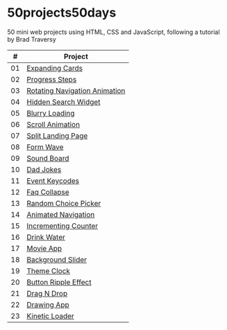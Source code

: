 # 50projects50days
50 mini web projects using HTML, CSS and JavaScript, following a tutorial by Brad Traversy


|  #  | Project                                                                                                                     |
| :-: | --------------------------------------------------------------------------------------------------------------------------- |
| 01  | [Expanding Cards](https://github.com/anastasija-angelovska/50projects50days/tree/main/Expanding%20cards)                    |
| 02  | [Progress Steps](https://github.com/anastasija-angelovska/50projects50days/tree/main/The%20steps)                           |
| 03  | [Rotating Navigation Animation](https://github.com/anastasija-angelovska/50projects50days/tree/main/Rotating%20navigation)  | 
| 04  | [Hidden Search Widget](https://github.com/anastasija-angelovska/50projects50days/tree/main/Hidden%20search)                 |
| 05  | [Blurry Loading](https://github.com/anastasija-angelovska/50projects50days/tree/main/Blurry%20loading)                      |
| 06  | [Scroll Animation](https://github.com/anastasija-angelovska/50projects50days/tree/main/Scroll%20animation)                  |
| 07  | [Split Landing Page](https://github.com/anastasija-angelovska/50projects50days/tree/main/Split%20landing%20page)            |
| 08  | [Form Wave](https://github.com/anastasija-angelovska/50projects50days/tree/main/From%20input%20wave)                        | 
| 09  | [Sound Board](https://github.com/anastasija-angelovska/50projects50days/tree/main/Sound%20board)                            |
| 10  | [Dad Jokes](https://github.com/anastasija-angelovska/50projects50days/tree/main/Dad%20Jokes)                                |
| 11  | [Event Keycodes](https://github.com/anastasija-angelovska/50projects50days/tree/main/Event%20key%20codes)                   |
| 12  | [Faq Collapse](https://github.com/anastasija-angelovska/50projects50days/tree/main/Faq%20Collapse)                          |
| 13  | [Random Choice Picker](https://github.com/anastasija-angelovska/50projects50days/tree/main/Random%20Choice%20Picker)        | 
| 14  | [Animated Navigation](https://github.com/anastasija-angelovska/50projects50days/tree/main/Animated%20Navigation)            |
| 15  | [Incrementing Counter](https://github.com/anastasija-angelovska/50projects50days/tree/main/Incrementing%20counter)          |
| 16  | [Drink Water](https://github.com/anastasija-angelovska/50projects50days/tree/main/Drink%20water)                            |
| 17  | [Movie App](https://github.com/anastasija-angelovska/50projects50days/tree/main/Movie%20app)                                |
| 18  | [Background Slider](https://github.com/anastasija-angelovska/50projects50days/tree/main/Background%20slider)                |
| 19  | [Theme Clock](https://github.com/anastasija-angelovska/50projects50days/tree/main/Theme%20clock)                            |
| 20  | [Button Ripple Effect](https://github.com/anastasija-angelovska/50projects50days/tree/main/Button%20ripple%20effect)        |
| 21  | [Drag N Drop ](https://github.com/anastasija-angelovska/50projects50days/tree/main/Drag%20N%20Drop)                         |
| 22  | [Drawing App ](https://github.com/anastasija-angelovska/50projects50days/tree/main/Drawing%20app)                           |
| 23  | [Kinetic Loader](https://github.com/anastasija-angelovska/50projects50days/tree/main/Kinetic%20loader)                      |
